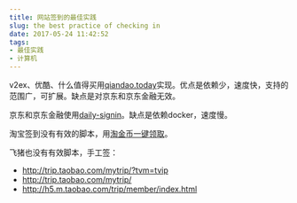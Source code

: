 ```yaml
---
title: 网站签到的最佳实践
slug: the best practice of checking in
date: 2017-05-24 11:42:52
tags:
- 最佳实践
- 计算机
---
```


v2ex、优酷、什么值得买用[qiandao.today](https://qiandao.today)实现。优点是依赖少，速度快，支持的范围广，可扩展。缺点是对京东和京东金融无效。

京东和京东金融使用[daily-signin](https://github.com/yidinghan/daily-signin)。缺点是依赖docker，速度慢。

淘宝签到没有有效的脚本，用[淘金币一键领取](http://www.duoduodazhe.com/App/Web/Taobao-Coin/)。

飞猪也没有有效脚本，手工签：
* http://trip.taobao.com/mytrip/?tvm=tvip
* http://trip.taobao.com/mytrip/
* http://h5.m.taobao.com/trip/member/index.html

